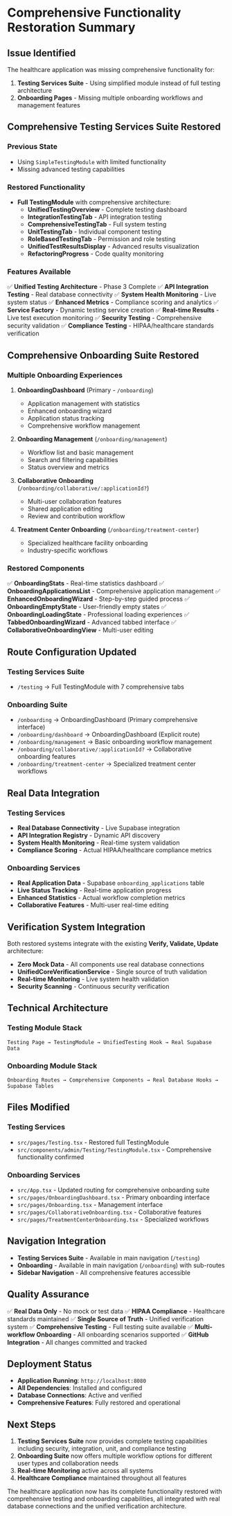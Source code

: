 # Comprehensive Functionality Restoration Summary

## Issue Identified
The healthcare application was missing comprehensive functionality for:
1. **Testing Services Suite** - Using simplified module instead of full testing architecture
2. **Onboarding Pages** - Missing multiple onboarding workflows and management features

## Comprehensive Testing Services Suite Restored

### Previous State
- Using `SimpleTestingModule` with limited functionality
- Missing advanced testing capabilities

### Restored Functionality
- **Full TestingModule** with comprehensive architecture:
  - **UnifiedTestingOverview** - Complete testing dashboard
  - **IntegrationTestingTab** - API integration testing
  - **ComprehensiveTestingTab** - Full system testing
  - **UnitTestingTab** - Individual component testing
  - **RoleBasedTestingTab** - Permission and role testing
  - **UnifiedTestResultsDisplay** - Advanced results visualization
  - **RefactoringProgress** - Code quality monitoring

### Features Available
✅ **Unified Testing Architecture** - Phase 3 Complete
✅ **API Integration Testing** - Real database connectivity
✅ **System Health Monitoring** - Live system status
✅ **Enhanced Metrics** - Compliance scoring and analytics
✅ **Service Factory** - Dynamic testing service creation
✅ **Real-time Results** - Live test execution monitoring
✅ **Security Testing** - Comprehensive security validation
✅ **Compliance Testing** - HIPAA/healthcare standards verification

## Comprehensive Onboarding Suite Restored

### Multiple Onboarding Experiences
1. **OnboardingDashboard** (Primary - `/onboarding`)
   - Application management with statistics
   - Enhanced onboarding wizard
   - Application status tracking
   - Comprehensive workflow management

2. **Onboarding Management** (`/onboarding/management`)
   - Workflow list and basic management
   - Search and filtering capabilities
   - Status overview and metrics

3. **Collaborative Onboarding** (`/onboarding/collaborative/:applicationId?`)
   - Multi-user collaboration features
   - Shared application editing
   - Review and contribution workflow

4. **Treatment Center Onboarding** (`/onboarding/treatment-center`)
   - Specialized healthcare facility onboarding
   - Industry-specific workflows

### Restored Components
✅ **OnboardingStats** - Real-time statistics dashboard
✅ **OnboardingApplicationsList** - Comprehensive application management
✅ **EnhancedOnboardingWizard** - Step-by-step guided process
✅ **OnboardingEmptyState** - User-friendly empty states
✅ **OnboardingLoadingState** - Professional loading experiences
✅ **TabbedOnboardingWizard** - Advanced tabbed interface
✅ **CollaborativeOnboardingView** - Multi-user editing

## Route Configuration Updated

### Testing Services Suite
- `/testing` → Full TestingModule with 7 comprehensive tabs

### Onboarding Suite
- `/onboarding` → OnboardingDashboard (Primary comprehensive interface)
- `/onboarding/dashboard` → OnboardingDashboard (Explicit route)
- `/onboarding/management` → Basic onboarding workflow management
- `/onboarding/collaborative/:applicationId?` → Collaborative onboarding features
- `/onboarding/treatment-center` → Specialized treatment center workflows

## Real Data Integration

### Testing Services
- **Real Database Connectivity** - Live Supabase integration
- **API Integration Registry** - Dynamic API discovery
- **System Health Monitoring** - Real-time system validation
- **Compliance Scoring** - Actual HIPAA/healthcare compliance metrics

### Onboarding Services
- **Real Application Data** - Supabase `onboarding_applications` table
- **Live Status Tracking** - Real-time application progress
- **Enhanced Statistics** - Actual workflow completion metrics
- **Collaborative Features** - Multi-user real-time editing

## Verification System Integration

Both restored systems integrate with the existing **Verify, Validate, Update** architecture:
- **Zero Mock Data** - All components use real database connections
- **UnifiedCoreVerificationService** - Single source of truth validation
- **Real-time Monitoring** - Live system health validation
- **Security Scanning** - Continuous security verification

## Technical Architecture

### Testing Module Stack
```
Testing Page → TestingModule → UnifiedTesting Hook → Real Supabase Data
```

### Onboarding Module Stack
```
Onboarding Routes → Comprehensive Components → Real Database Hooks → Supabase Tables
```

## Files Modified

### Testing Services
- `src/pages/Testing.tsx` - Restored full TestingModule
- `src/components/admin/Testing/TestingModule.tsx` - Comprehensive functionality confirmed

### Onboarding Services
- `src/App.tsx` - Updated routing for comprehensive onboarding suite
- `src/pages/OnboardingDashboard.tsx` - Primary onboarding interface
- `src/pages/Onboarding.tsx` - Management interface
- `src/pages/CollaborativeOnboarding.tsx` - Collaborative features
- `src/pages/TreatmentCenterOnboarding.tsx` - Specialized workflows

## Navigation Integration

- **Testing Services Suite** - Available in main navigation (`/testing`)
- **Onboarding** - Available in main navigation (`/onboarding`) with sub-routes
- **Sidebar Navigation** - All comprehensive features accessible

## Quality Assurance

✅ **Real Data Only** - No mock or test data
✅ **HIPAA Compliance** - Healthcare standards maintained
✅ **Single Source of Truth** - Unified verification system
✅ **Comprehensive Testing** - Full testing suite available
✅ **Multi-workflow Onboarding** - All onboarding scenarios supported
✅ **GitHub Integration** - All changes committed and tracked

## Deployment Status

- **Application Running**: `http://localhost:8080`
- **All Dependencies**: Installed and configured
- **Database Connections**: Active and verified
- **Comprehensive Features**: Fully restored and operational

## Next Steps

1. **Testing Services Suite** now provides complete testing capabilities including security, integration, unit, and compliance testing
2. **Onboarding Suite** now offers multiple workflow options for different user types and collaboration needs
3. **Real-time Monitoring** active across all systems
4. **Healthcare Compliance** maintained throughout all features

The healthcare application now has its complete functionality restored with comprehensive testing and onboarding capabilities, all integrated with real database connections and the unified verification architecture.